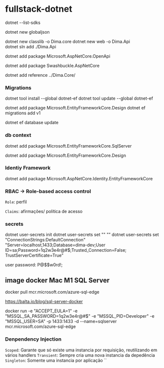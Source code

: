 # fullstack-dotnet
dotnet --list-sdks

dotnet new globaljson

dotnet new classlib -o Dima.core
dotnet new web -o Dima.Api     
dotnet sln add ./Dima.Api

dotnet add package Microsoft.AspNetCore.OpenApi

dotnet add package Swashbuckle.AspNetCore

dotnet add reference ../Dima.Core/

### Migrations
dotnet tool install --global dotnet-ef
dotnet tool update --global dotnet-ef


dotnet add package  Microsoft.EntityFrameworkCore.Design
dotnet ef migrations add v1

dotnet ef database update

### db context
dotnet add package Microsoft.EntityFrameworkCore.SqlServer

dotnet add package Microsoft.EntityFrameworkCore.Design

### Identiy Framework
dotnet add package Microsoft.AspNetCore.Identity.EntityFrameworkCore
    
### RBAC -> Role-based access control
`Role`: perfil

`Claims`: afirmações/ política de acesso

### secrets

dotnet user-secrets init
dotnet user-secrets set "" ""
dotnet user-secrets set "ConnectionStrings:DefaultConnection" "Server=localhost,1433;Database=dima-dev;User ID=sa;Password=1q2w3e4r@#$;Trusted_Connection=False; TrustServerCertificate=True"

user password: P@$$w0rd!;


## image docker Mac M1 SQL Server
docker pull mcr.microsoft.com/azure-sql-edge

https://balta.io/blog/sql-server-docker

docker run -e "ACCEPT_EULA=1" -e "MSSQL_SA_PASSWORD=1q2w3e4r@#$" -e "MSSQL_PID=Developer" -e "MSSQL_USER=SA" -p 1433:1433 -d --name=sqlserver mcr.microsoft.com/azure-sql-edge


### Denpendency Injection
`Scoped`: Garante que só existe uma instancia por requisição, reutilizando em vários handlers
`Transient`: Sempre cria uma nova instancia da depedência
`Singleton`: Somente uma instancia por aplicação
``
